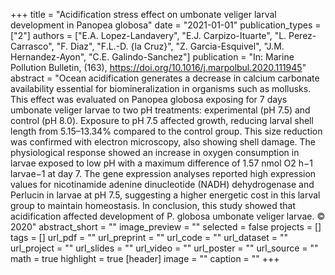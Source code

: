 +++
title = "Acidification stress effect on umbonate veliger larval development in Panopea globosa"
date = "2021-01-01"
publication_types = ["2"]
authors = ["E.A. Lopez-Landavery", "E.J. Carpizo-Ituarte", "L. Perez-Carrasco", "F. Diaz", "F.L.-D. {la Cruz}", "Z. Garcia-Esquivel", "J.M. Hernandez-Ayon", "C.E. Galindo-Sanchez"]
publication = "In: Marine Pollution Bulletin, (163), https://doi.org/10.1016/j.marpolbul.2020.111945"
abstract = "Ocean acidification generates a decrease in calcium carbonate availability essential for biomineralization in organisms such as mollusks. This effect was evaluated on Panopea globosa exposing for 7 days umbonate veliger larvae to two pH treatments: experimental (pH 7.5) and control (pH 8.0). Exposure to pH 7.5 affected growth, reducing larval shell length from 5.15–13.34% compared to the control group. This size reduction was confirmed with electron microscopy, also showing shell damage. The physiological response showed an increase in oxygen consumption in larvae exposed to low pH with a maximum difference of 1.57 nmol O2 h−1 larvae−1 at day 7. The gene expression analyses reported high expression values for nicotinamide adenine dinucleotide (NADH) dehydrogenase and Perlucin in larvae at pH 7.5, suggesting a higher energetic cost in this larval group to maintain homeostasis. In conclusion, this study showed that acidification affected development of P. globosa umbonate veliger larvae. © 2020"
abstract_short = ""
image_preview = ""
selected = false
projects = []
tags = []
url_pdf = ""
url_preprint = ""
url_code = ""
url_dataset = ""
url_project = ""
url_slides = ""
url_video = ""
url_poster = ""
url_source = ""
math = true
highlight = true
[header]
image = ""
caption = ""
+++
